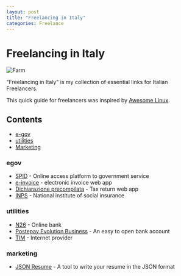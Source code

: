 ```yaml
---
layout: post
title: "Freelancing in Italy"
categories: Freelance
---
```



# Freelancing in Italy

![Farm](https://raw.githubusercontent.com/marcofromsicily/blog/master/images/farm.jpg)

"Freelancing in Italy" is my collection of essential links for Italian Freelancers.

This quick guide for freelancers was inspired by [Awesome Linux](https://github.com/madbob/awesome-linux-dev).

## Contents

* [e-gov](#egov)
* [utilities](#utilities)
* [Marketing](#marketing)

### egov

* [SPID](https://www.spid.gov.it/) - Online access platform to government service
* [e-invoice](https://ivaservizi.agenziaentrate.gov.it/portale/) - electronic invoice web app
* [Dichiarazione precompilata](https://infoprecompilata.agenziaentrate.gov.it/portale/) - Tax return web app
* [INPS](https://www.inps.it/) - National institute of social insurance

### utilities

* [N26](https://next.n26.com/it-it/?lang=it) - Online bank
* [Postepay Evolution Business](https://postepay.poste.it/prodotti/postepay-evolution-business.html) - An easy to open bank account
* [TIM](https://www.tim.it/) - Internet provider

### marketing

* [JSON Resume](https://jsonresume.org/) - A tool to write your resume in the JSON format
